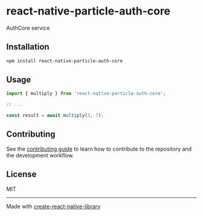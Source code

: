 # react-native-particle-auth-core

AuthCore service

## Installation

```sh
npm install react-native-particle-auth-core
```

## Usage

```js
import { multiply } from 'react-native-particle-auth-core';

// ...

const result = await multiply(3, 7);
```

## Contributing

See the [contributing guide](CONTRIBUTING.md) to learn how to contribute to the repository and the development workflow.

## License

MIT

---

Made with [create-react-native-library](https://github.com/callstack/react-native-builder-bob)
